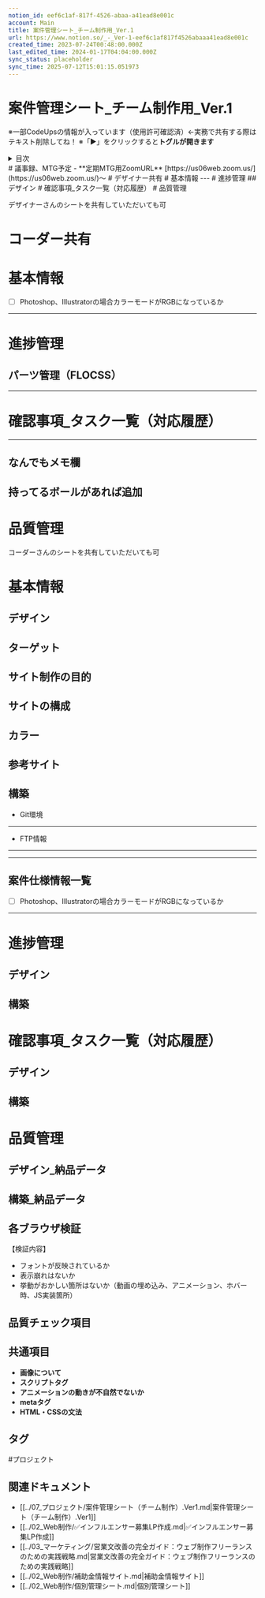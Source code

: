 ```yaml
---
notion_id: eef6c1af-817f-4526-abaa-a41ead8e001c
account: Main
title: 案件管理シート_チーム制作用_Ver.1
url: https://www.notion.so/_-_Ver-1-eef6c1af817f4526abaaa41ead8e001c
created_time: 2023-07-24T00:48:00.000Z
last_edited_time: 2024-01-17T04:04:00.000Z
sync_status: placeholder
sync_time: 2025-07-12T15:01:15.051973
---
```

# 案件管理シート_チーム制作用_Ver.1

※一部CodeUpsの情報が入っています（使用許可確認済）←実務で共有する際はテキスト削除してね！
※「▶︎」をクリックすると**トグルが開きます**
<details>
<summary>目次</summary>
</details>
# 議事録、MTG予定
- **定期MTG用ZoomURL**
  [https://us06web.zoom.us/](https://us06web.zoom.us/)〜
# デザイナー共有
  # 基本情報
  ---
  # 進捗管理
  ## デザイン
  # 確認事項_タスク一覧（対応履歴）
  # 品質管理
  
デザイナーさんのシートを共有していただいても可
# コーダー共有
  # 基本情報
  - [ ]  Photoshop、Illustratorの場合カラーモードがRGBになっているか
  ---
  # 進捗管理
  ## パーツ管理（FLOCSS）
  ---
  # 確認事項_タスク一覧（対応履歴）
  ---
  ## なんでもメモ欄
  持ってるボールがあれば追加
  ---
  # 品質管理
  
コーダーさんのシートを共有していただいても可
# 基本情報
## デザイン
  **ターゲット**
  ---
  **サイト制作の目的**
  ---
  **サイトの構成**
  ---
  **カラー**
  ---
  **参考サイト**
  ---
## 構築
  - Git環境
  ---
  - FTP情報
  ---
  ---
  ## 案件仕様情報一覧
  - [ ]  Photoshop、Illustratorの場合カラーモードがRGBになっているか
---
# 進捗管理
## デザイン
## 構築
  # 確認事項_タスク一覧（対応履歴）
## デザイン
## 構築
# 品質管理
  ## デザイン_納品データ
  ## 構築_納品データ
  ## 各ブラウザ検証
  【検証内容】
  - フォントが反映されているか
  - 表示崩れはないか
  - 挙動がおかしい箇所はないか（動画の埋め込み、アニメーション、ホバー時、JS実装箇所）
  ## 品質チェック項目
  ## 共通項目
  - **画像について**
  - **スクリプトタグ**
  - **アニメーションの動きが不自然でないか**
  - **metaタグ**
  - **HTML・CSSの文法**

## タグ

#プロジェクト 

## 関連ドキュメント

- [[../07_プロジェクト/案件管理シート（チーム制作）.Ver1.md|案件管理シート（チーム制作）.Ver1]]
- [[../02_Web制作/✅インフルエンサー募集LP作成.md|✅インフルエンサー募集LP作成]]
- [[../03_マーケティング/営業文改善の完全ガイド：ウェブ制作フリーランスのための実践戦略.md|営業文改善の完全ガイド：ウェブ制作フリーランスのための実践戦略]]
- [[../02_Web制作/補助金情報サイト.md|補助金情報サイト]]
- [[../02_Web制作/個別管理シート.md|個別管理シート]]
